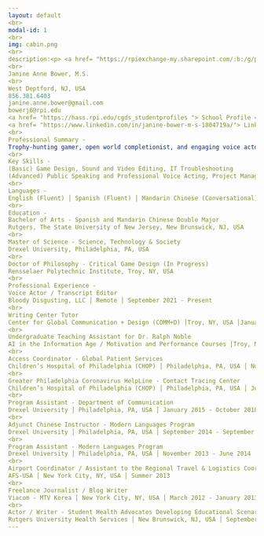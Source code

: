 ```yaml
---
layout: default
<br>
modal-id: 1
<br>
img: cabin.png
<br>
description:<p> <a href= "https://rpiexchange-my.sharepoint.com/:b:/g/personal/bowerj6_rpi_edu/Echqe1Y5CbJArXlAMGQkZywB5SCI71z8TX57iwtMhbZdGw"> Link to Full Resume </p>
<br>
Janine Anne Bower, M.S.
<br>
West Deptford, NJ, USA
856.381.6403
janine.anne.bower@gmail.com
bowerj6@rpi.edu
<a href= "https://hass.rpi.edu/cgds_studentprofiles "> School Profile </p>
<a href= "https://www.linkedin.com/in/janine-bower-m-s-1804719a/"> LinkedIn </p>
<br>
Professional Summary -
Trophy-hunting gamer, open world completionist, and engaging voice actor with a love for all things international. Social science scholar fascinated by: the power of vocal performance in the video game medium, surveillance, and the materiality of digital space. Dedicated and collaborative professional with exemplary customer service skills and over a decade of experience in the fields of healthcare, academia, and entertainment media.
<br>
Key Skills - 
(Basic) Game Design, Sound and Video Editing, IT Troubleshooting
(Advanced) Public Speaking and Professional Voice Acting, Project Management, Team Leadership, Employee Onboarding, Microsoft Office Suite, Office 365, G Suite, Social Science Research, Academic Conference Presentations, Database Management, Newsletter Development, Social Media, Promotional Material Design
<br>
Languages - 
English (Fluent) │ Spanish (Fluent) │ Mandarin Chinese (Conversational)
<br>
Education -
Bachelor of Arts - Spanish and Mandarin Chinese Double Major
Rutgers, The State University of New Jersey, New Brunswick, NJ, USA
<br>
Master of Science - Science, Technology & Society
Drexel University, Philadelphia, PA, USA
<br>
Doctor of Philosophy - Critical Game Design (In Progress)
Rensselaer Polytechnic Institute, Troy, NY, USA
<br>
Professional Experience - 
Voice Actor / Transcript Editor
Bloody Disgusting, LLC │ Remote │ September 2021 - Present
<br>
Writing Center Tutor 
Center for Global Communication + Design (COMM+D) │Troy, NY, USA │January 2024 - Present
<br>
Undergraduate Teaching Assistant for Dr. Ralph Noble
AI in the Information Age / Motivation and Performance Courses │Troy, NY, USA │ August 2023 - December 2023
<br>
Access Coordinator - Global Patient Services
Children’s Hospital of Philadelphia (CHOP) │ Philadelphia, PA, USA │ November 2018 - July 2022
<br>
Greater Philadelphia Coronavirus HelpLine - Contact Tracing Center
Children’s Hospital of Philadelphia (CHOP) │ Philadelphia, PA, USA │ July 2020 - February 2021
<br>
Program Assistant - Department of Communication
Drexel University │ Philadelphia, PA, USA │ January 2015 - October 2018
<br>
Adjunct Chinese Instructor - Modern Languages Program
Drexel University │ Philadelphia, PA, USA │ September 2014 - September 2016
<br>
Program Assistant - Modern Languages Program
Drexel University │ Philadelphia, PA, USA │ November 2013 - June 2014
<br>
Airport Coordinator / Assistant to the Regional Travel & Logistics Coordinator
AFS-USA │ New York City, NY, USA │ Summer 2013
<br>
Freelance Journalist / Blog Writer
Viacom - MTV Korea │ New York City, NY, USA │ March 2012 - January 2013
<br>
Actor / Writer - Student Health Advocates Developing Educational Scenarios (SHADES) Theater
Rutgers University Health Services │ New Brunswick, NJ, USA │ September 2008 - June 2012
---
```

